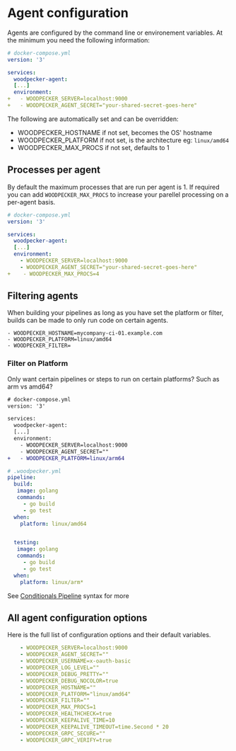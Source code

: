 # Agent configuration

Agents are configured by the command line or environement variables. At the minimum you need the following information:

```yaml
# docker-compose.yml
version: '3'

services:
  woodpecker-agent:
  [...]
  environment:
+   - WOODPECKER_SERVER=localhost:9000
+   - WOODPECKER_AGENT_SECRET="your-shared-secret-goes-here"

```

The following are automatically set and can be overridden:

- WOODPECKER_HOSTNAME if not set, becomes the OS' hostname
- WOODPECKER_PLATFORM if not set, is the architecture eg: `linux/amd64`
- WOODPECKER_MAX_PROCS if not set, defaults to 1

## Processes per agent

By default the maximum processes that are run per agent is 1. If required you can add `WOODPECKER_MAX_PROCS` to increase your parellel processing on a per-agent basis.

```yaml
# docker-compose.yml
version: '3'

services:
  woodpecker-agent:
  [...]
  environment:
    - WOODPECKER_SERVER=localhost:9000
    - WOODPECKER_AGENT_SECRET="your-shared-secret-goes-here"
+    - WOODPECKER_MAX_PROCS=4
```

## Filtering agents

When building your pipelines as long as you have set the platform or filter, builds can be made to only run code on certain agents. 

```
- WOODPECKER_HOSTNAME=mycompany-ci-01.example.com
- WOODPECKER_PLATFORM=linux/amd64
- WOODPECKER_FILTER=
```

### Filter on Platform

Only want certain pipelines or steps to run on certain platforms? Such as arm vs amd64? 

```diff
# docker-compose.yml
version: '3'

services:
  woodpecker-agent:
  [...]
  environment:
    - WOODPECKER_SERVER=localhost:9000
    - WOODPECKER_AGENT_SECRET=""
+   - WOODPECKER_PLATFORM=linux/arm64
```

```yaml
# .woodpecker.yml
pipeline:
  build:
   image: golang
   commands:
     - go build
     - go test
  when:
    platform: linux/amd64


  testing:
   image: golang
   commands:
     - go build
     - go test
  when:
    platform: linux/arm*


```

See [Conditionals Pipeline](/docs/usage/pipeline-syntax#step-when---conditional-execution) syntax for more


## All agent configuration options

Here is the full list of configuration options and their default variables. 

```yaml
    - WOODPECKER_SERVER=localhost:9000
    - WOODPECKER_AGENT_SECRET=""
    - WOODPECKER_USERNAME=x-oauth-basic
    - WOODPECKER_LOG_LEVEL=""
    - WOODPECKER_DEBUG_PRETTY=""
    - WOODPECKER_DEBUG_NOCOLOR=true
    - WOODPECKER_HOSTNAME=""
    - WOODPECKER_PLATFORM="linux/amd64"
    - WOODPECKER_FILTER=""
    - WOODPECKER_MAX_PROCS=1
    - WOODPECKER_HEALTHCHECK=true
    - WOODPECKER_KEEPALIVE_TIME=10
    - WOODPECKER_KEEPALIVE_TIMEOUT=time.Second * 20
    - WOODPECKER_GRPC_SECURE=""
    - WOODPECKER_GRPC_VERIFY=true
```
